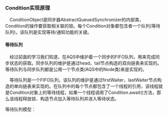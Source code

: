 ### Condition实现原理

&ensp;&ensp;ConditionObject是同步器AbstractQueuedSynchronizer的内部类，Condition的操作要获取相关联的锁。每个Condition对象都包含者一个队列(等待队列)，该队列是实现等待/通知功能的关键。

#### 等待队列
&ensp;&ensp;经过前面的学习我们知道，在AQS中维护着一个同步的FIFO队列，用来完成同步状态的获取。同步队列的维护是通过head，tail节点构造的双向链表来实现的。等待队列与同步队列都是公用一个节点类(AQS中的Node类)来是实现的。

&ensp;&ensp;等待队列是一个FIFO队列，该队列的维护是通过firstWaiter，lastWaiter节点构造的单向链表来实现的。在队列中的每个节点都包含了一个线程的引用，该线程就是Condition对象上的等待线程，如果一个线程调用了Condition.await()方法，那么该线程释放锁、构造节点加入等待队列并进入等待状态。

等待队列模型：


